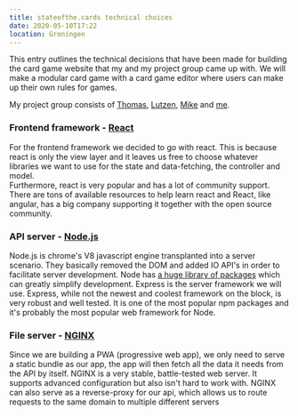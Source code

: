 ```yaml
---
title: stateofthe.cards technical choices
date: 2020-05-10T17:22
location: Groningen
---
```


This entry outlines the technical decisions that have been made for building the
card game website that my and my project group came up with. We will make a
modular card game with a card game editor where users can make up their own rules
for games.

My project group consists of [Thomas](https://github.com/ThowV),
[Lutzen](https://github.com/LutzenH), [Mike](https://github.com/Prusias) and
[me](https://github.com/mees-).

### Frontend framework - [React](https://reactjs.org)
For the frontend framework we decided to go with react. This is because react is
only the view layer and it leaves us free to choose whatever libraries we want
to use for the state and data-fetching, the controller and model.  
Furthermore, react is very popular and has a lot of community support. There are
tons of available resources to help learn react and React, like angular, has a
big company supporting it together with the open source community.

### API server - [Node.js](https://nodejs.org)
Node.js is chrome's V8 javascript engine transplanted into a server scenario.
They basically removed the DOM and added IO API's in order to facilitate server
development. Node has [a huge library of packages](https://www.npmjs.com) which
can greatly simplify development. Express is the server framework we will use.
Express, while not the newest and coolest framework on the block, is very robust
and well tested. It is one of the most popular npm packages and it's probably
the most popular web framework for Node.

### File server - [NGINX](https://www.nginx.com/)
Since we are building a PWA (progressive web app), we only need to serve a
static bundle as our app, the app will then fetch all the data it needs from the
API by itself. NGINX is a very stable, battle-tested web server. It supports
advanced configuration but also isn't hard to work with. NGINX can also serve as
a reverse-proxy for our api, which allows us to route requests to the same
domain to multiple different servers
